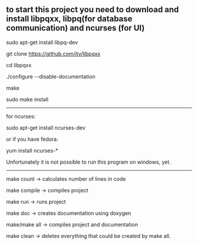 to start this project you
need to download and install libpqxx, libpq(for database communication) and ncurses (for UI)
--------------------------------------------------------------------------------
sudo apt-get install libpq-dev

git clone https://github.com/jtv/libpqxx

cd libpqxx

./configure --disable-documentation

make

sudo make install

--------------------------------------------------------------------------------
for ncurses: 

sudo apt-get install ncurses-dev

or if you have fedora:

yum install ncurses-*


Unfortunately it is not possible to run this program on windows, yet.

--------------------------------------------------------------------------------
make count -> calculates number of lines in code

make compile -> compiles project

make run -> runs project

make doc -> creates documentation using doxygen

make/make all -> compiles project and documentation

make clean -> deletes everything that could be created by make all.
